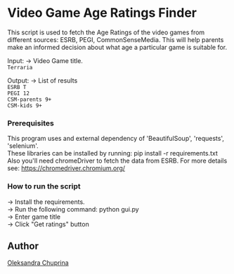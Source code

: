 # Video Game Age Ratings Finder
<!--Remove the below lines and add yours -->
This script is used to fetch the Age Ratings of the video games from different sources: ESRB, PEGI, CommonSenseMedia. 
This will help parents make an informed decision about what age a particular game is suitable for.

Input: -> Video Game title. <br>
`Terraria`

Output: -> List of results <br>
`ESRB T`<br>
`PEGI 12`<br>
`CSM-parents 9+`<br>
`CSM-kids 9+`

### Prerequisites
<!--Remove the below lines and add yours -->
This program uses and external dependency of 'BeautifulSoup', 'requests', 'selenium'. <br>
These libraries can be installed by running: pip install -r requirements.txt
Also you'll need chromeDriver to fetch the data from ESRB. For more details see: https://chromedriver.chromium.org/

### How to run the script
<!--Remove the below lines and add yours -->
-> Install the requirements. <br>
-> Run the following command: python gui.py <br>
-> Enter game title   <br>
-> Click "Get ratings" button <br>


## Author
<a href="https://github.com/fldmousedev"> Oleksandra Chuprina </a>
